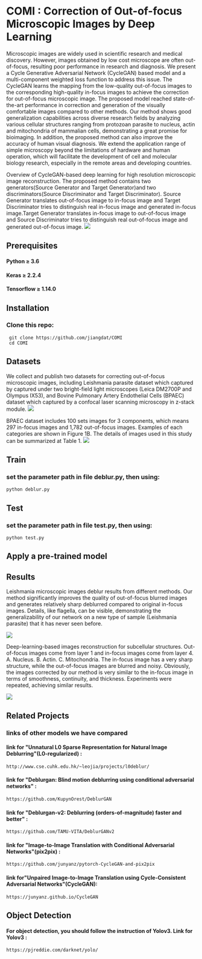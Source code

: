 # COMI : Correction of Out-of-focus Microscopic Images by Deep Learning 
   Microscopic images are widely used in scientific research and medical discovery. However, images obtained by low cost microscope are often out-of-focus, resulting poor performance in research and diagnosis. We present a Cycle Generative Adversarial Network (CycleGAN) based model and a multi-component weighted loss function to address this issue. The CycleGAN learns the mapping from the low-quality out-of-focus images to the corresponding high-quality in-focus images to achieve the correction for out-of-focus microscopic image. The proposed model reached state-of-the-art performance in correction and generation of the visually comfortable images compared to other methods. Our method shows good generalization capabilities across diverse research fields by analyzing various cellular structures ranging from protozoan parasite to nucleus, actin and mitochondria of mammalian cells, demonstrating a great promise for bioimaging. In addition, the proposed method can also improve the accuracy of human visual diagnosis. We extend the application range of simple microscopy beyond the limitations of hardware and human operation, which will facilitate the development of cell and molecular biology research, especially in the remote areas and developing countries.  




   
   Overview of CycleGAN-based deep learning for high resolution microscopic image reconstruction. The proposed method contains two generators(Source Generator and Target Generator)and two discriminators(Source Discriminator and Target Discriminator). Source Generator translates out-of-focus image to in-focus image and Target Discriminator tries to distinguish real in-focus image and generated in-focus image.Target Generator translates in-focus image to out-of-focus image and Source Discriminator tries to distinguish real out-of-focus image and generated out-of-focus image.
![](https://github.com/jiangdat/COMI/raw/main/figure/figure2.png)









## Prerequisites
#### Python ≥ 3.6 

#### Keras ≥ 2.2.4 

#### Tensorflow ≥ 1.14.0


## Installation
### Clone this repo:
     git clone https://github.com/jiangdat/COMI
     cd COMI


## Datasets
  
   We collect and publish two datasets for correcting out-of-focus microscopic images, including Leishmania parasite dataset which captured by captured under two bright-field light microscopes (Leica DM2700P and Olympus IX53), and Bovine Pulmonary Artery Endothelial Cells (BPAEC) dataset which captured by a confocal laser scanning microscopy in z-stack module.
   ![](https://github.com/jiangdat/COMI/raw/main/figure/table1.png)
   
   BPAEC dataset includes 100 sets images for 3 components, which means 297 in-focus images and 1,782 out-of-focus images. Examples of each categories are shown in Figure 1B. The details of images used in this study can be summarized at Table 1.
![](https://github.com/jiangdat/COMI/raw/main/figure/figure1.png)

## Train

### set the parameter path in file deblur.py, then using:
    python deblur.py



## Test

### set the parameter path in file test.py, then using:
    python test.py

## Apply a pre-trained model


## Results


Leishmania microscopic images deblur results from different methods. Our method significantly improves the quality of out-of-focus blurred images and generates relatively sharp deblurred compared to original in-focus images. Details, like flagella, can be visible, demonstrating the generalizability of our network on a new type of sample (Leishmania parasite) that it has never seen before.

![](https://github.com/jiangdat/COMI/raw/main/figure/figure3.png)





Deep-learning-based images reconstruction for subcellular structures. Out-of-focus images come from layer 1 and in-focus images come from layer 4. A. Nucleus. B. Actin. C. Mitochondria. The in-focus image has a very sharp structure, while the out-of-focus images are blurred and noisy. Obviously, the images corrected by our method is very similar to the in-focus image in terms of smoothness, continuity, and thickness. Experiments were repeated, achieving similar results.

![](https://github.com/jiangdat/COMI/raw/main/figure/figure4.png)


## Related Projects
### links of other models we have compared

#### link for "Unnatural L0 Sparse Representation for Natural Image Deblurring"(L0-regularized) : 
    http://www.cse.cuhk.edu.hk/~leojia/projects/l0deblur/

#### link for "Deblurgan: Blind motion deblurring using conditional adversarial networks" : 
    https://github.com/KupynOrest/DeblurGAN

#### link for "Deblurgan-v2: Deblurring (orders-of-magnitude) faster and better" : 
    https://github.com/TAMU-VITA/DeblurGANv2

#### link for "Image-to-Image Translation with Conditional Adversarial Networks"(pix2pix) : 
    https://github.com/junyanz/pytorch-CycleGAN-and-pix2pix

#### link for"Unpaired Image-to-Image Translation using Cycle-Consistent Adversarial Networks"(CycleGAN):
    https://junyanz.github.io/CycleGAN


## Object Detection
#### For object detection, you should follow the instruction of Yolov3. Link for Yolov3 : 
    https://pjreddie.com/darknet/yolo/
